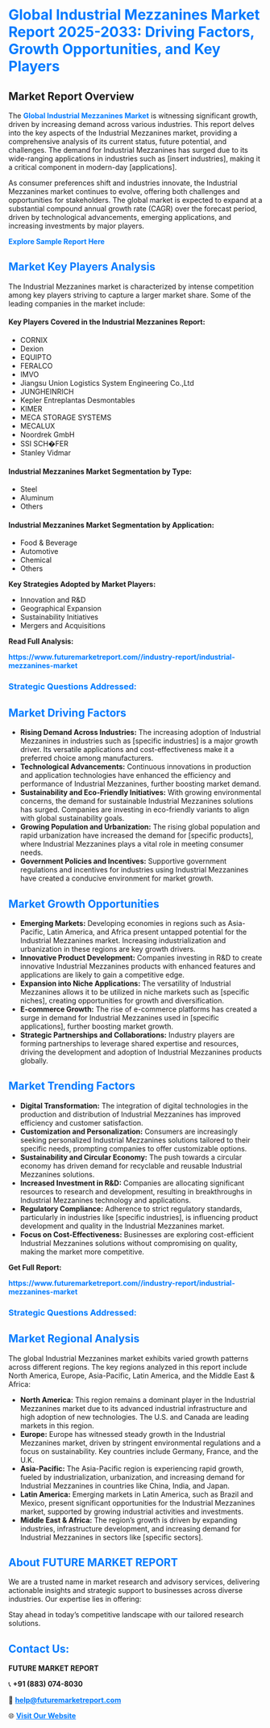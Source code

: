 <h1 style="color: #007BFF;">Global Industrial Mezzanines Market Report 2025-2033: Driving Factors, Growth Opportunities, and Key Players</h1>

<section id="overview">
<h2>Market Report Overview</h2>
<p>The <a href="https://www.futuremarketreport.com//industry-report/industrial-mezzanines-market" style="color: #007BFF; text-decoration: none;"><strong>Global Industrial Mezzanines Market</strong></a> is witnessing significant growth, driven by increasing demand across various industries. This report delves into the key aspects of the Industrial Mezzanines market, providing a comprehensive analysis of its current status, future potential, and challenges. The demand for Industrial Mezzanines has surged due to its wide-ranging applications in industries such as [insert industries], making it a critical component in modern-day [applications].</p>
<p>As consumer preferences shift and industries innovate, the Industrial Mezzanines market continues to evolve, offering both challenges and opportunities for stakeholders. The global market is expected to expand at a substantial compound annual growth rate (CAGR) over the forecast period, driven by technological advancements, emerging applications, and increasing investments by major players.</p>
</section>

<section id="overview">
<p><a href="https://www.futuremarketreport.com//request-sample/reportId=54712" style="color: #007BFF; text-decoration: none;"><strong>Explore Sample Report Here</strong></a></p>
</section>

<section id="key-players">
<h2 style="color: #007BFF;">Market Key Players Analysis</h2>
<p>The Industrial Mezzanines market is characterized by intense competition among key players striving to capture a larger market share. Some of the leading companies in the market include:</p>
<h4>Key Players Covered in the Industrial Mezzanines Report:</h4>
<ul><li>CORNIX</li><li>Dexion</li><li>EQUIPTO</li><li>FERALCO</li><li>IMVO</li><li>Jiangsu Union Logistics System Engineering Co.,Ltd</li><li>JUNGHEINRICH</li><li>Kepler Entreplantas Desmontables</li><li>KIMER</li><li>MECA STORAGE SYSTEMS</li><li>MECALUX</li><li>Noordrek GmbH</li><li>SSI SCH�FER</li><li>Stanley Vidmar</li></ul>
<h4>Industrial Mezzanines Market Segmentation by Type:</h4>
<ul><li>Steel</li><li>Aluminum</li><li>Others</li></ul>

<h4>Industrial Mezzanines Market Segmentation by Application:</h4>
<ul><li>Food &amp; Beverage</li><li>Automotive</li><li>Chemical</li><li>Others</li></ul>
<p><strong>Key Strategies Adopted by Market Players:</strong></p>
<ul>
<li>Innovation and R&D</li>
<li>Geographical Expansion</li>
<li>Sustainability Initiatives</li>
<li>Mergers and Acquisitions</li>
</ul>
</section>

<section>
<p><strong>Read Full Analysis: </strong></p><a href="https://www.futuremarketreport.com//industry-report/industrial-mezzanines-market" style="color: #007BFF; text-decoration: none;"><strong>https://www.futuremarketreport.com//industry-report/industrial-mezzanines-market</strong></a>
<h3 style="color: #007BFF;">Strategic Questions Addressed:</h3>
</section>

<section id="driving-factors">
<h2 style="color: #007BFF;">Market Driving Factors</h2>
<ul>
<li><strong>Rising Demand Across Industries:</strong> The increasing adoption of Industrial Mezzanines in industries such as [specific industries] is a major growth driver. Its versatile applications and cost-effectiveness make it a preferred choice among manufacturers.</li>
<li><strong>Technological Advancements:</strong> Continuous innovations in production and application technologies have enhanced the efficiency and performance of Industrial Mezzanines, further boosting market demand.</li>
<li><strong>Sustainability and Eco-Friendly Initiatives:</strong> With growing environmental concerns, the demand for sustainable Industrial Mezzanines solutions has surged. Companies are investing in eco-friendly variants to align with global sustainability goals.</li>
<li><strong>Growing Population and Urbanization:</strong> The rising global population and rapid urbanization have increased the demand for [specific products], where Industrial Mezzanines plays a vital role in meeting consumer needs.</li>
<li><strong>Government Policies and Incentives:</strong> Supportive government regulations and incentives for industries using Industrial Mezzanines have created a conducive environment for market growth.</li>
</ul>
</section>

<section id="growth-opportunities">
<h2 style="color: #007BFF;">Market Growth Opportunities</h2>
<ul>
<li><strong>Emerging Markets:</strong> Developing economies in regions such as Asia-Pacific, Latin America, and Africa present untapped potential for the Industrial Mezzanines market. Increasing industrialization and urbanization in these regions are key growth drivers.</li>
<li><strong>Innovative Product Development:</strong> Companies investing in R&D to create innovative Industrial Mezzanines products with enhanced features and applications are likely to gain a competitive edge.</li>
<li><strong>Expansion into Niche Applications:</strong> The versatility of Industrial Mezzanines allows it to be utilized in niche markets such as [specific niches], creating opportunities for growth and diversification.</li>
<li><strong>E-commerce Growth:</strong> The rise of e-commerce platforms has created a surge in demand for Industrial Mezzanines used in [specific applications], further boosting market growth.</li>
<li><strong>Strategic Partnerships and Collaborations:</strong> Industry players are forming partnerships to leverage shared expertise and resources, driving the development and adoption of Industrial Mezzanines products globally.</li>
</ul>
</section>

<section id="trending-factors">
<h2 style="color: #007BFF;">Market Trending Factors</h2>
<ul>
<li><strong>Digital Transformation:</strong> The integration of digital technologies in the production and distribution of Industrial Mezzanines has improved efficiency and customer satisfaction.</li>
<li><strong>Customization and Personalization:</strong> Consumers are increasingly seeking personalized Industrial Mezzanines solutions tailored to their specific needs, prompting companies to offer customizable options.</li>
<li><strong>Sustainability and Circular Economy:</strong> The push towards a circular economy has driven demand for recyclable and reusable Industrial Mezzanines solutions.</li>
<li><strong>Increased Investment in R&D:</strong> Companies are allocating significant resources to research and development, resulting in breakthroughs in Industrial Mezzanines technology and applications.</li>
<li><strong>Regulatory Compliance:</strong> Adherence to strict regulatory standards, particularly in industries like [specific industries], is influencing product development and quality in the Industrial Mezzanines market.</li>
<li><strong>Focus on Cost-Effectiveness:</strong> Businesses are exploring cost-efficient Industrial Mezzanines solutions without compromising on quality, making the market more competitive.</li>
</ul>
</section>

<section>
<p><strong>Get Full Report: </strong></p><a href="https://www.futuremarketreport.com//industry-report/industrial-mezzanines-market" style="color: #007BFF; text-decoration: none;"><strong>https://www.futuremarketreport.com//industry-report/industrial-mezzanines-market</strong></a>
<h3 style="color: #007BFF;">Strategic Questions Addressed:</h3>
</section>


<section id="regional-analysis">
<h2 style="color: #007BFF;">Market Regional Analysis</h2>
<p>The global Industrial Mezzanines market exhibits varied growth patterns across different regions. The key regions analyzed in this report include North America, Europe, Asia-Pacific, Latin America, and the Middle East & Africa:</p>
<ul>
<li><strong>North America:</strong> This region remains a dominant player in the Industrial Mezzanines market due to its advanced industrial infrastructure and high adoption of new technologies. The U.S. and Canada are leading markets in this region.</li>
<li><strong>Europe:</strong> Europe has witnessed steady growth in the Industrial Mezzanines market, driven by stringent environmental regulations and a focus on sustainability. Key countries include Germany, France, and the U.K.</li>
<li><strong>Asia-Pacific:</strong> The Asia-Pacific region is experiencing rapid growth, fueled by industrialization, urbanization, and increasing demand for Industrial Mezzanines in countries like China, India, and Japan.</li>
<li><strong>Latin America:</strong> Emerging markets in Latin America, such as Brazil and Mexico, present significant opportunities for the Industrial Mezzanines market, supported by growing industrial activities and investments.</li>
<li><strong>Middle East & Africa:</strong> The region’s growth is driven by expanding industries, infrastructure development, and increasing demand for Industrial Mezzanines in sectors like [specific sectors].</li>
</ul>
</section>

<footer>
<h2 style="color: #007BFF;">About FUTURE MARKET REPORT</h2>
<p>We are a trusted name in market research and advisory services, delivering actionable insights and strategic support to businesses across diverse industries. Our expertise lies in offering:</p>

<p>Stay ahead in today’s competitive landscape with our tailored research solutions.</p>

<h2 style="color: #007BFF;">Contact Us:</h2>
<p><strong>FUTURE MARKET REPORT</strong></p>
<p>📞 <strong>+91 (883) 074-8030</strong></p>
<p>📧 <strong><a href="mailto:help@futuremarketreport.com" style="color: #007BFF;">help@futuremarketreport.com</a></strong></p>
<p>🌐 <strong><a href="https://www.futuremarketreport.com/" style="color: #007BFF;">Visit Our Website</a></strong></p>
</footer>